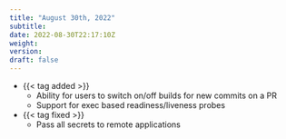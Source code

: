 ```yaml
---
title: "August 30th, 2022"
subtitle:
date: 2022-08-30T22:17:10Z
weight:
version:
draft: false
---
```


<!-- Available tags are: added, changed, deprecated, removed, fixed, performance, security -->
- {{< tag added >}}
    - Ability for users to switch on/off builds for new commits on a PR
    - Support for exec based readiness/liveness probes
- {{< tag fixed >}}
    - Pass all secrets to remote applications